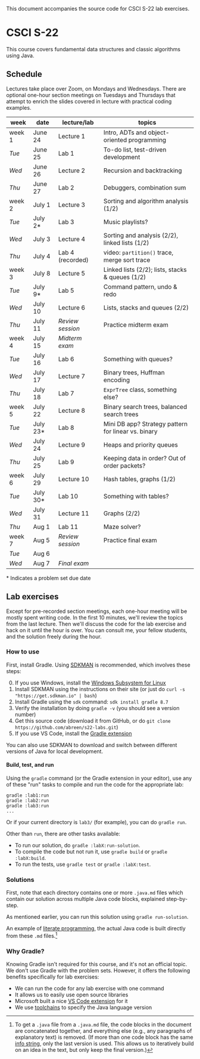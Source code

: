 This document accompanies the source code for CSCI S-22 lab exercises.

# CSCI S-22

This course covers fundamental data structures and classic algorithms using Java.

## Schedule

Lectures take place over Zoom, on Mondays and Wednesdays. There are optional
one-hour section meetings on Tuesdays and Thursdays that attempt to enrich the
slides covered in lecture with practical coding examples.

| week    | date     | lecture/lab      | topics |
|---------|----------|------------------|--------|
| week 1  | June 24  | Lecture 1        | Intro, ADTs and object-oriented programming |
| *Tue*   | June 25  | Lab 1            | To-do list, test-driven development |
| *Wed*   | June 26  | Lecture 2        | Recursion and backtracking |
| *Thu*   | June 27  | Lab 2            | Debuggers, combination sum |
| week 2  | July 1   | Lecture 3        | Sorting and algorithm analysis (1/2) |
| *Tue*   | July 2*  | Lab 3            | Music playlists? |
| *Wed*   | July 3   | Lecture 4        | Sorting and analysis (2/2), linked lists (1/2) |
| *Thu*   | July 4   | Lab 4 (recorded) | video: `partition()` trace, merge sort trace |
| week 3  | July 8   | Lecture 5        | Linked lists (2/2); lists, stacks & queues (1/2) |
| *Tue*   | July 9*  | Lab 5            | Command pattern, undo & redo |
| *Wed*   | July 10  | Lecture 6        | Lists, stacks and queues (2/2) |
| *Thu*   | July 11  | *Review session* | Practice midterm exam |
| week 4  | July 15  | *Midterm exam*   |  |
| *Tue*   | July 16  | Lab 6            | Something with queues? |
| *Wed*   | July 17  | Lecture 7        | Binary trees, Huffman encoding |
| *Thu*   | July 18  | Lab 7            | `ExprTree` class, something else? |
| week 5  | July 22  | Lecture 8        | Binary search trees, balanced search trees |
| *Tue*   | July 23* | Lab 8            | Mini DB app? Strategy pattern for linear vs. binary |
| *Wed*   | July 24  | Lecture 9        | Heaps and priority queues |
| *Thu*   | July 25  | Lab 9            | Keeping data in order? Out of order packets? |
| week 6  | July 29  | Lecture 10       | Hash tables, graphs (1/2) |
| *Tue*   | July 30* | Lab 10           | Something with tables? |
| *Wed*   | July 31  | Lecture 11       | Graphs (2/2) |
| *Thu*   | Aug 1    | Lab 11           | Maze solver? |
| week 7  | Aug 5    | *Review session* | Practice final exam |
| *Tue*   | Aug 6    |                  |  |
| *Wed*   | Aug 7    | *Final exam*     |  |

\* Indicates a problem set due date


## Lab exercises

Except for pre-recorded section meetings, each one-hour meeting will be mostly spent
writing code. In the first 10 minutes, we'll review the topics from the last lecture.
Then we'll discuss the code for the lab exercise and hack on it until the hour is over.
You can consult me, your fellow students, and the solution freely during the hour.


### How to use

First, install Gradle. Using [SDKMAN](https://sdkman.io/) is recommended, which
involves these steps:

0. If you use Windows, install the [Windows Subsystem for Linux][wsl]
1. Install SDKMAN using the instructions on their site (or just do `curl -s "https://get.sdkman.io" | bash`)
2. Install Gradle using the `sdk` command: `sdk install gradle 8.7`
3. Verify the installation by doing `gradle -v` (you should see a version number)
4. Get this source code (download it from GitHub, or do `git clone https://github.com/abreen/s22-labs.git`)
5. If you use VS Code, install the [Gradle extension][gradle-extension]

You can also use SDKMAN to download and switch between different versions of Java for
local development.


#### Build, test, and run

Using the `gradle` command (or the Gradle extension in your editor), use any of
these "run" tasks to compile and run the code for the appropriate lab:

    gradle :lab1:run
    gradle :lab2:run
    gradle :lab3:run
    ...

Or if your current directory is `lab3/` (for example), you can do `gradle run`.

Other than `run`, there are other tasks available:

* To run our solution, do `gradle :labX:run-solution`.
* To compile the code but not run it, use `gradle build` or `gradle :labX:build`.
* To run the tests, use `gradle test` or `gradle :labX:test`.


### Solutions

First, note that each directory contains one or more `.java.md` files which
contain our solution across multiple Java code blocks, explained step-by-step.

As mentioned earlier, you can run this solution using `gradle run-solution`.

An example of [literate programming][literate], the actual Java code is
built directly from these `.md` files.[^1]


### Why Gradle?

Knowing Gradle isn't required for this course, and it's not an official topic.
We don't use Gradle with the problem sets. However, it offers the following
benefits specifically for lab exercises:

* We can run the code for any lab exercise with one command
* It allows us to easily use open source libraries
* Microsoft built a nice [VS Code extension][gradle-extension] for it
* We use [toolchains][toolchains] to specify the Java language version



[^1]: To get a `.java` file from a `.java.md` file, the code blocks in
      the document are concatenated together, and everything else (e.g.,
      any paragraphs of explanatory text) is removed.
      (If more than one code block has the same
      [info string][info-string], only the last version is used. This
      allows us to iteratively build on an idea in the text, but only
      keep the final version.)


[wsl]: https://learn.microsoft.com/en-us/windows/wsl/install
[gradle-extension]: https://marketplace.visualstudio.com/items?itemName=vscjava.vscode-gradle
[toolchains]: https://docs.gradle.org/current/samples/sample_jvm_multi_project_with_toolchains.html
[literate]: https://en.wikipedia.org/wiki/Literate_programming
[info-string]: https://spec.commonmark.org/0.31.2/#info-string